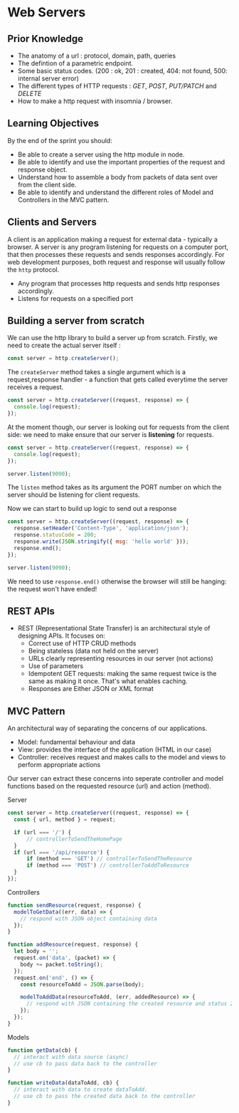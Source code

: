 # Web Servers

## Prior Knowledge

- The anatomy of a url : protocol, domain, path, queries
- The defintion of a parametric endpoint.
- Some basic status codes. (200 : ok, 201 : created, 404: not found, 500: internal server error)
- The different types of HTTP requests :
  _GET_, _POST_, _PUT/PATCH_ and _DELETE_
- How to make a http request with insomnia / browser.

## Learning Objectives

By the end of the sprint you should:

- Be able to create a server using the http module in node.
- Be able to identify and use the important properties of the request and response object.
- Understand how to assemble a body from packets of data sent over from the client side.
- Be able to identify and understand the different roles of Model and Controllers in the MVC pattern.

## Clients and Servers

A client is an application making a request for external data - typically a browser. A server is any program listening for requests on a computer port, that then processes these requests and sends responses accordingly. For web development purposes, both request and response will usually follow the `http` protocol.

- Any program that processes http requests and sends http responses accordingly.
- Listens for requests on a specified port

## Building a server from scratch

We can use the http library to build a server up from scratch.
Firstly, we need to create the actual server itself :

```js
const server = http.createServer();
```

The `createServer` method takes a single argument which is a request,response handler - a function that gets called everytime the server receives a request.

```js
const server = http.createServer((request, response) => {
  console.log(request);
});
```

At the moment though, our server is looking out for requests from the client side: we need to make ensure that our server is **listening** for requests.

```js
const server = http.createServer((request, response) => {
  console.log(request);
});

server.listen(9090);
```

The `listen` method takes as its argument the PORT number on which the server should be listening for client requests.

Now we can start to build up logic to send out a response

```js
const server = http.createServer((request, response) => {
  response.setHeader('Content-Type', 'application/json');
  response.statusCode = 200;
  response.write(JSON.stringify({ msg: 'hello world' }));
  response.end();
});

server.listen(9090);
```

We need to use `response.end()` otherwise the browser will still be hanging: the request won't have ended!

## REST APIs

- REST (Representational State Transfer) is an architectural style of designing APIs. It focuses on:
  - Correct use of HTTP CRUD methods
  - Being stateless (data not held on the server)
  - URLs clearly representing resources in our server (not actions)
  - Use of parameters
  - Idempotent GET requests: making the same request twice is the same as making it once. That's what enables caching.
  - Responses are Either JSON or XML format

## MVC Pattern

An architectural way of separating the concerns of our applications.

- Model: fundamental behaviour and data
- View: provides the interface of the application (HTML in our case)
- Controller: receives request and makes calls to the model and views to perform appropriate actions

Our server can extract these concerns into seperate controller and model functions based on the requested resource (url) and action (method).

Server

```js
const server = http.createServer((request, response) => {
  const { url, method } = request;

  if (url === '/') {
      // controllerToSendTheHomePage
  }
  if (url === '/api/resource') {
      if (method === 'GET') // controllerToSendTheResource
      if (method === 'POST') // controllerToAddToResource
  }
});
```

Controllers

```js
function sendResource(request, response) {
  modelToGetData((err, data) => {
    // respond with JSON object containing data
  });
}

function addResource(request, response) {
  let body = '';
  request.on('data', (packet) => {
    body += packet.toString();
  });
  request.on('end', () => {
    const resourceToAdd = JSON.parse(body);

    modelToAddData(resourceToAdd, (err, addedResource) => {
      // respond with JSON containing the created resource and status 201.
    });
  });
}
```

Models

```js
function getData(cb) {
  // interact with data source (async)
  // use cb to pass data back to the controller
}

function writeData(dataToAdd, cb) {
  // interact with data to create dataToAdd.
  // use cb to pass the created data back to the controller
}
```